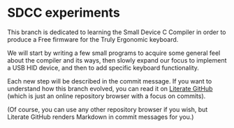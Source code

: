 SDCC experiments
================

This branch is dedicated to learning the Small Device C Compiler in
order to produce a Free firmware for the Truly Ergonomic keyboard.

We will start by writing a few small programs to acquire some general
feel about the compiler and its ways, then slowly expand our focus
to implement a USB HID device, and then to add specific keyboard
functionality.

Each new step will be described in the commit message. If you want to
understand how this branch evolved, you can read it on [Literate
GitHub][] (which is just an online repository browser with a focus on
commits).

[Literate GitHub]: http://yurivkhan.github.io/literate-github?yurivkhan/teck/commits/sdcc

(Of course, you can use any other repository browser if you wish, but
Literate GitHub renders Markdown in commit messages for you.)
